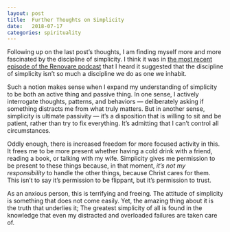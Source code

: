 ```yaml
---
layout: post
title:  Further Thoughts on Simplicity
date:   2018-07-17
categories: spirituality
---
```


Following up on the last post’s thoughts, I am finding myself more and more fascinated by the discipline of simplicity. I think it was in [the most recent episode of the Renovare podcast](https://renovare.org/podcast/episode-135-simplicity-mimi-dixon) that I heard it suggested that the discipline of simplicity isn’t so much a discipline we do as one we inhabit.

Such a notion makes sense when I expand my understanding of simplicity to be both an active thing and passive thing. In one sense, I actively interrogate thoughts, patterns, and behaviors — deliberately asking if something distracts me from what truly matters.  But in another sense, simplicity is ultimate passivity — it’s a disposition that is willing to sit and be patient, rather than try to fix everything. It’s admitting that I can’t control all circumstances.

Oddly enough, there is increased freedom for more focused activity in this. It frees me to be more present whether having a cold drink with a friend, reading a book, or talking with my wife. Simplicity gives me permission to be present to these things because, in that moment, _it’s not my responsibility_ to handle the other things, because Christ cares for them. This isn’t to say it’s permission to be flippant, but it’s permission to trust.

As an anxious person, this is terrifying and freeing. The attitude of simplicity is something that does not come easily. Yet, the amazing thing about it is the truth that underlies it; The greatest simplicity of all is found in the knowledge that even my distracted and overloaded failures are taken care of.
